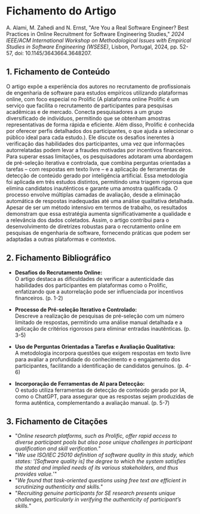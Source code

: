 # Fichamento do Artigo

A. Alami, M. Zahedi and N. Ernst, "Are You a Real Software Engineer? Best Practices in Online Recruitment for Software Engineering Studies," *2024 IEEE/ACM International Workshop on Methodological Issues with Empirical Studies in Software Engineering (WSESE)*, Lisbon, Portugal, 2024, pp. 52-57, doi: 10.1145/3643664.3648207.

## 1. Fichamento de Conteúdo

O artigo expõe a experiência dos autores no recrutamento de profissionais de engenharia de software para estudos empíricos utilizando plataformas online, com foco especial no Prolific (A plataforma online Prolific é um serviço que facilita o recrutamento de participantes para pesquisas acadêmicas e de mercado. Conecta pesquisadores a um grupo diversificado de indivíduos, permitindo que se obtenham amostras representativas de forma rápida e eficiente. Além disso, Prolific é conhecida por oferecer perfis detalhados dos participantes, o que ajuda a selecionar o público ideal para cada estudo.). Ele discute os desafios inerentes à verificação das habilidades dos participantes, uma vez que informações autorrelatadas podem levar a fraudes motivadas por incentivos financeiros. Para superar essas limitações, os pesquisadores adotaram uma abordagem de pré-seleção iterativa e controlada, que combina perguntas orientadas a tarefas – com respostas em texto livre – e a aplicação de ferramentas de detecção de conteúdo gerado por inteligência artificial. Essa metodologia foi aplicada em três estudos distintos, permitindo uma triagem rigorosa que elimina candidatos inautênticos e garante uma amostra qualificada. O processo envolve múltiplas camadas de avaliação, desde a eliminação automática de respostas inadequadas até uma análise qualitativa detalhada. Apesar de ser um método intensivo em termos de trabalho, os resultados demonstram que essa estratégia aumenta significativamente a qualidade e a relevância dos dados coletados. Assim, o artigo contribui para o desenvolvimento de diretrizes robustas para o recrutamento online em pesquisas de engenharia de software, fornecendo práticas que podem ser adaptadas a outras plataformas e contextos.

## 2. Fichamento Bibliográfico

- **Desafios do Recrutamento Online:**  
  O artigo destaca as dificuldades de verificar a autenticidade das habilidades dos participantes em plataformas como o Prolific, enfatizando que a autorrelação pode ser influenciada por incentivos financeiros. (p. 1-2)

- **Processo de Pré-seleção Iterativo e Controlado:**  
  Descreve a realização de pesquisas de pré-seleção com um número limitado de respostas, permitindo uma análise manual detalhada e a aplicação de critérios rigorosos para eliminar entradas inautênticas. (p. 3-5)

- **Uso de Perguntas Orientadas a Tarefas e Avaliação Qualitativa:**  
  A metodologia incorpora questões que exigem respostas em texto livre para avaliar a profundidade do conhecimento e o engajamento dos participantes, facilitando a identificação de candidatos genuínos. (p. 4-6)

- **Incorporação de Ferramentas de AI para Detecção:**  
  O estudo utiliza ferramentas de detecção de conteúdo gerado por IA, como o ChatGPT, para assegurar que as respostas sejam produzidas de forma autêntica, complementando a avaliação manual. (p. 5-7)

## 3. Fichamento de Citações

- "*Online research platforms, such as Prolific, offer rapid access to diverse participant pools but also pose unique challenges in participant qualification and skill verification.*"  
- "*We use ISO/IEC 25010 definition of software quality in this study, which states: '[Software quality is] the degree to which the system satisfies the stated and implied needs of its various stakeholders, and thus provides value.*'"  
- "*We found that task-oriented questions using free text are efficient in scrutinizing authenticity and skills.*"  
- "*Recruiting genuine participants for SE research presents unique challenges, particularly in verifying the authenticity of participant’s skills.*"
